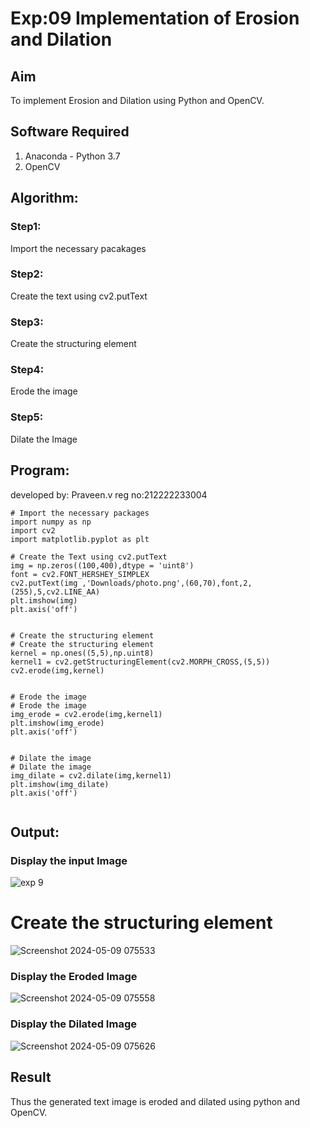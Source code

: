 # Exp:09 Implementation of Erosion and Dilation

## Aim
To implement Erosion and Dilation using Python and OpenCV.
## Software Required
1. Anaconda - Python 3.7
2. OpenCV
## Algorithm:
### Step1:
Import the necessary pacakages

### Step2:
Create the text using cv2.putText

### Step3:
Create the structuring element

### Step4:
Erode the image

### Step5:
Dilate the Image

## Program:
developed by: Praveen.v
reg no:212222233004

```
# Import the necessary packages
import numpy as np
import cv2
import matplotlib.pyplot as plt

# Create the Text using cv2.putText
img = np.zeros((100,400),dtype = 'uint8')
font = cv2.FONT_HERSHEY_SIMPLEX
cv2.putText(img ,'Downloads/photo.png',(60,70),font,2,(255),5,cv2.LINE_AA)
plt.imshow(img)
plt.axis('off')


# Create the structuring element
# Create the structuring element
kernel = np.ones((5,5),np.uint8)
kernel1 = cv2.getStructuringElement(cv2.MORPH_CROSS,(5,5))
cv2.erode(img,kernel)


# Erode the image
# Erode the image
img_erode = cv2.erode(img,kernel1)
plt.imshow(img_erode)
plt.axis('off')


# Dilate the image
# Dilate the image
img_dilate = cv2.dilate(img,kernel1)
plt.imshow(img_dilate)
plt.axis('off')


```
## Output:

### Display the input Image
![exp 9](https://github.com/praveenv23013808/erosion--dilation/assets/145824728/bf846d78-4156-4285-85ae-3926fddcc166)

# Create the structuring element

![Screenshot 2024-05-09 075533](https://github.com/praveenv23013808/erosion--dilation/assets/145824728/8d08487d-da90-4f84-a02e-95363fdefff4)


### Display the Eroded Image

![Screenshot 2024-05-09 075558](https://github.com/praveenv23013808/erosion--dilation/assets/145824728/f3188842-6b3f-4478-b9ff-8cbc30c9632a)

### Display the Dilated Image
![Screenshot 2024-05-09 075626](https://github.com/praveenv23013808/erosion--dilation/assets/145824728/88a2062f-c88e-4085-be5e-ba77bb7f6aae)

## Result
Thus the generated text image is eroded and dilated using python and OpenCV.
